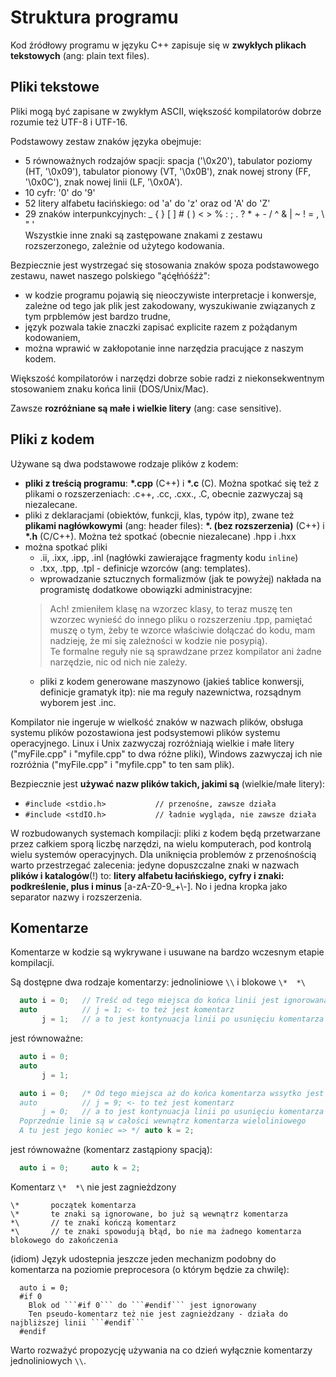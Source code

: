 # Struktura programu

Kod źródłowy programu w języku C++ zapisuje się w **zwykłych plikach tekstowych** (ang: plain text files).

## Pliki tekstowe

Pliki mogą być zapisane w zwykłym ASCII, większość kompilatorów dobrze rozumie też UTF-8 i UTF-16.

Podstawowy zestaw znaków języka obejmuje:
* 5 równoważnych rodzajów spacji: spacja ('\0x20'), tabulator poziomy (HT, '\0x09'), tabulator pionowy (VT, '\0x0B'), znak nowej strony (FF, '\0x0C'), znak nowej linii (LF, '\0x0A').
* 10 cyfr: '0' do '9'
* 52 litery alfabetu łacińskiego: od 'a' do 'z' oraz od 'A' do 'Z'
* 29 znaków interpunkcyjnych: _ { } [ ] # ( ) < > % : ; . ? * + - / ^ & | ~ ! = , \ " '  
Wszystkie inne znaki są zastępowane znakami z zestawu rozszerzonego, zależnie od użytego kodowania.

Bezpiecznie jest wystrzegać się stosowania znaków spoza podstawowego zestawu, nawet naszego polskiego "ąćęłńóśźż":
- w kodzie programu pojawią się nieoczywiste interpretacje i konwersje, zależne od tego jak plik jest zakodowany, wyszukiwanie związanych z tym prpblemów jest bardzo trudne,
- język pozwala takie znaczki zapisać explicite razem z pożądanym kodowaniem,
- można wprawić w zakłopotanie inne narzędzia pracujące z naszym kodem.

Większość kompilatorów i narzędzi dobrze sobie radzi z niekonsekwentnym stosowaniem znaku końca linii (DOS/Unix/Mac).

Zawsze **rozróżniane są małe i wielkie litery** (ang: case sensitive).

## Pliki z kodem

Używane są dwa podstawowe rodzaje plików z kodem:

* **pliki z treścią programu**: **\*.cpp** (C++) i **\*.c** (C). Można spotkać się też z plikami o rozszerzeniach: .c++, .cc, .cxx., .C, obecnie zazwyczaj są niezalecane.
* pliki z deklaracjami (obiektów, funkcji, klas, typów itp), zwane  też **plikami nagłówkowymi** (ang: header files): **\*. (bez rozszerzenia)** (C++) i **\*.h** (C/C++). Można też spotkać (obecnie niezalecane) .hpp i .hxx
* można spotkać pliki 
  * .ii, .ixx, .ipp, .inl (nagłówki zawierające fragmenty kodu ```inline```)
  * .txx, .tpp, .tpl - definicje wzorców (ang: templates).
  * wprowadzanie sztucznych formalizmów (jak te powyżej) nakłada na programistę dodatkowe obowiązki administracyjne:
  > Ach! zmieniłem klasę na wzorzec klasy, to teraz muszę ten wzorzec wynieść do innego pliku o rozszerzeniu .tpp, pamiętać muszę o tym, żeby te wzorce właściwie dołączać do kodu, mam nadzieję, że mi się zależności w kodzie nie posypią).  
Te formalne reguły nie są sprawdzane przez kompilator ani żadne narzędzie, nic od nich nie zależy.
  * pliki z kodem generowane maszynowo (jakieś tablice konwersji, definicje gramatyk itp): nie ma reguły nazewnictwa, rozsądnym wyborem jest .inc.

Kompilator nie ingeruje w wielkość znaków w nazwach plików, obsługa systemu plików pozostawiona jest podsystemowi plików systemu operacyjnego. Linux i Unix zazwyczaj rozróżniają wielkie i małe litery ("myFile.cpp" i "myfile.cpp" to dwa różne pliki), Windows zazwyczaj ich nie rozróżnia ("myFile.cpp" i "myfile.cpp" to ten sam plik).

Bezpiecznie jest **używać nazw plików takich, jakimi są** (wielkie/małe litery):

* ```#include <stdio.h>           // przenośne, zawsze działa```
* ```#include <stdIO.h>           // ładnie wygląda, nie zawsze działa```

W rozbudowanych systemach kompilacji: pliki z kodem będą przetwarzane przez całkiem sporą liczbę narzędzi, na wielu komputerach, pod kontrolą wielu systemów operacyjnych. Dla uniknięcia problemów z przenośnością warto przestrzegać zalecenia: jedyne dopuszczalne znaki w nazwach **plików i katalogów**(!) to: **litery alfabetu łacińskiego, cyfry i znaki: podkreślenie, plus i minus** \[a-zA-Z0-9\_+\\-]. No i jedna kropka jako separator nazwy i rozszerzenia.

## Komentarze

Komentarze w kodzie są wykrywane i usuwane na bardzo wczesnym etapie kompilacji.

Są dostępne dwa rodzaje komentarzy: jednoliniowe ```\\``` i blokowe ```\*  *\```

```C++
  auto i = 0;   // Treść od tego miejsca do końca linii jest ignorowana
  auto          // j = 1; <- to też jest komentarz
       j = 1;   // a to jest kontynuacja linii po usunięciu komentarza
```
jest równoważne:
```C++
  auto i = 0;
  auto
       j = 1;
```

```C++
  auto i = 0;   /* Od tego miejsca aż do końca komentarza wssytko jest ignorowane
  auto          // j = 9; <- to też jest komentarz
       j = 0;   // a to jest kontynuacja linii po usunięciu komentarza
  Poprzednie linie są w całości wewnątrz komentarza wieloliniowego
  A tu jest jego koniec => */ auto k = 2;
```
jest równoważne (komentarz zastąpiony spacją):
```C++
  auto i = 0;     auto k = 2;
```

Komentarz ```\*  *\``` nie jest zagnieżdzony
```
\*       początek komentarza
\*       te znaki są ignorowane, bo już są wewnątrz komentarza
*\       // te znaki kończą komentarz
*\       // te znaki spowodują błąd, bo nie ma żadnego komentarza blokowego do zakończenia
```



(idiom) Język udostepnia jeszcze jeden mechanizm podobny do komentarza na poziomie preprocesora (o którym będzie za chwilę):
```
  auto i = 0;
  #if 0
    Blok od ```#if 0``` do ```#endif``` jest ignorowany
    Ten pseudo-komentarz też nie jest zagnieżdzany - działa do najbliższej linii ```#endif```
  #endif
```

Warto rozważyć propozycję używania na co dzień wyłącznie komentarzy jednoliniowych ```\\```.
















